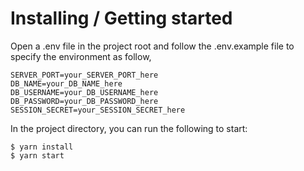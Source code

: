 # Installing / Getting started
Open a .env file in the project root and follow the .env.example file to specify the environment as follow, 

```
SERVER_PORT=your_SERVER_PORT_here
DB_NAME=your_DB_NAME_here
DB_USERNAME=your_DB_USERNAME_here
DB_PASSWORD=your_DB_PASSWORD_here
SESSION_SECRET=your_SESSION_SECRET_here
```

In the project directory, you can run the following to start:
```
$ yarn install
$ yarn start
```